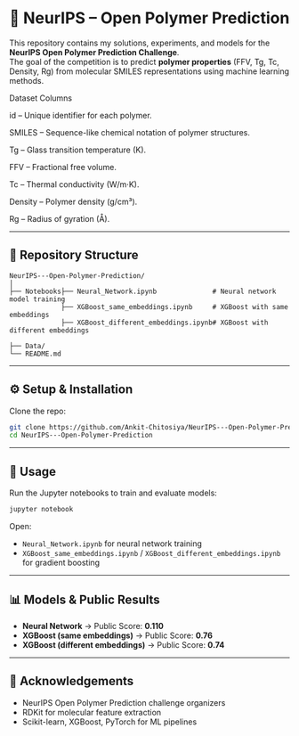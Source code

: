 # 🧪 NeurIPS – Open Polymer Prediction

This repository contains my solutions, experiments, and models for the **NeurIPS Open Polymer Prediction Challenge**.  
The goal of the competition is to predict **polymer properties** (FFV, Tg, Tc, Density, Rg) from molecular SMILES representations using machine learning methods.

Dataset Columns

id – Unique identifier for each polymer.

SMILES – Sequence-like chemical notation of polymer structures.

Tg – Glass transition temperature (K).

FFV – Fractional free volume.

Tc – Thermal conductivity (W/m·K).

Density – Polymer density (g/cm³).

Rg – Radius of gyration (Å).

---

## 📂 Repository Structure
```
NeurIPS---Open-Polymer-Prediction/
│
├── Notebooks├── Neural_Network.ipynb              # Neural network model training
             ├── XGBoost_same_embeddings.ipynb     # XGBoost with same embeddings
             ├── XGBoost_different_embeddings.ipynb# XGBoost with different embeddings

├── Data/                             
└── README.md                         
```

---

## ⚙️ Setup & Installation

Clone the repo:
```bash
git clone https://github.com/Ankit-Chitosiya/NeurIPS---Open-Polymer-Prediction.git
cd NeurIPS---Open-Polymer-Prediction
```

---

## 🚀 Usage

Run the Jupyter notebooks to train and evaluate models:  
```bash
jupyter notebook
```

Open:
- `Neural_Network.ipynb` for neural network training  
- `XGBoost_same_embeddings.ipynb` / `XGBoost_different_embeddings.ipynb` for gradient boosting  

---

## 📊 Models & Public Results
- **Neural Network** → Public Score: **0.110**  
- **XGBoost (same embeddings)** → Public Score: **0.76**  
- **XGBoost (different embeddings)** → Public Score: **0.74**  

---

## 🙌 Acknowledgements
- NeurIPS Open Polymer Prediction challenge organizers  
- RDKit for molecular feature extraction  
- Scikit-learn, XGBoost, PyTorch for ML pipelines  


